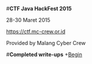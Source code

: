 #**CTF Java HackFest 2015**

28-30 Maret 2015

https://ctf.mc-crew.or.id

Provided by Malang Cyber Crew

#**Completed write-ups**
+[Begin](https://github.com/MrDoel/write-ups-2015/tree/master/ctf-javahackfest-2015/begin)
